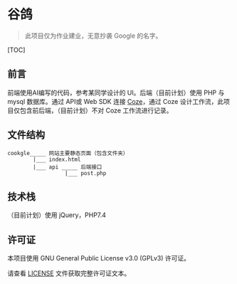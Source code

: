 # 谷鸽
> 此项目仅为作业建业，无意抄袭 Google 的名字。

[TOC]

## 前言

前端使用AI编写的代码，参考某同学设计的 UI。后端（目前计划）使用 PHP 与 mysql 数据库。通过 API或 Web SDK 连接 [Coze](https://www.coze.com/)，通过 Coze 设计工作流，此项目仅包含前后端，（目前计划）不对 Coze 工作流进行记录。

## 文件结构

```
cookgle_____ 网站主要静态页面（包含文件夹）
		|___ index.html
		|___ api _____ 后端接口
				  |___ post.php
```

## 技术栈

（目前计划）使用 jQuery，PHP7.4



## 许可证

本项目使用 GNU General Public License v3.0 (GPLv3) 许可证。

请查看 [LICENSE](LICENSE) 文件获取完整许可证文本。